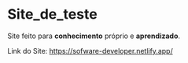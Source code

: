 # Site_de_teste

Site feito para **conhecimento** próprio e **aprendizado**. 

Link do Site: https://sofware-developer.netlify.app/
